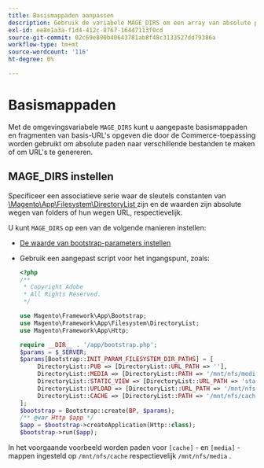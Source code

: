 ```yaml
---
title: Basismappaden aanpassen
description: Gebruik de variabele MAGE_DIRS om een array van absolute paden in te stellen.
exl-id: ee8e1a3a-f1d4-412c-8767-16447113f0cd
source-git-commit: 02c69e890b40643781ab8f48c3133527dd79386a
workflow-type: tm+mt
source-wordcount: '116'
ht-degree: 0%

---
```


# Basismappaden

Met de omgevingsvariabele `MAGE_DIRS` kunt u aangepaste basismappaden en fragmenten van basis-URL&#39;s opgeven die door de Commerce-toepassing worden gebruikt om absolute paden naar verschillende bestanden te maken of om URL&#39;s te genereren.

## MAGE_DIRS instellen

Specificeer een associatieve serie waar de sleutels constanten van [ \\Magento\\App\\Filesystem\\DirectoryList ][directory-list] zijn en de waarden zijn absolute wegen van folders of hun wegen URL, respectievelijk.

U kunt `MAGE_DIRS` op een van de volgende manieren instellen:

- [De waarde van bootstrap-parameters instellen](../bootstrap/set-parameters.md)
- Gebruik een aangepast script voor het ingangspunt, zoals:

  ```php
  <?php
  /**
   * Copyright Adobe
   * All Rights Reserved.
   */
  
  use Magento\Framework\App\Bootstrap;
  use Magento\Framework\App\Filesystem\DirectoryList;
  use Magento\Framework\App\Http;
  
  require __DIR__ . '/app/bootstrap.php';
  $params = $_SERVER;
  $params[Bootstrap::INIT_PARAM_FILESYSTEM_DIR_PATHS] = [
       DirectoryList::PUB => [DirectoryList::URL_PATH => ''],
       DirectoryList::MEDIA => [DirectoryList::PATH => '/mnt/nfs/media', DirectoryList::URL_PATH => ''],
       DirectoryList::STATIC_VIEW => [DirectoryList::URL_PATH => 'static'],
       DirectoryList::UPLOAD => [DirectoryList::URL_PATH => '/mnt/nfs/media/upload'],
       DirectoryList::CACHE => [DirectoryList::PATH => '/mnt/nfs/cache'],
  ];
  $bootstrap = Bootstrap::create(BP, $params);
  /** @var Http $app */
  $app = $bootstrap->createApplication(Http::class);
  $bootstrap->run($app);
  ```

In het voorgaande voorbeeld worden paden voor `[cache]` - en `[media]` -mappen ingesteld op `/mnt/nfs/cache` respectievelijk `/mnt/nfs/media` .

<!-- link definitions -->

[directory-list]: https://github.com/magento/magento2/blob/2.4/lib/internal/Magento/Framework/App/Filesystem/DirectoryList.php
